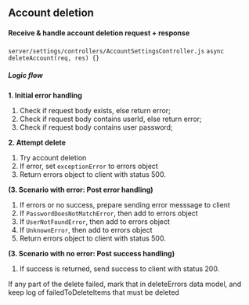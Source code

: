 ## Account deletion

#### Receive & handle account deletion request + response

`server/settings/controllers/AccountSettingsController.js`
`async deleteAccount(req, res) {}`

##### Logic flow

**1. Initial error handling**
1. Check if request body exists, else return error;
2. Check if request body contains userId, else return error;
3. Check if request body contains user password;

**2. Attempt delete**
1. Try account deletion
2. If error, set `exceptionError` to errors object
3. Return errors object to client with status 500.

**(3. Scenario with error: Post error handling)**
1. If errors or no success, prepare sending error messsage to client
2. If `PasswordDoesNotMatchError`, then add to errors object
3. If `UserNotFoundError`, then add to errors object
4. If `UnknownError`, then add to errors object
5. Return errors object to client with status 500.

**(3. Scenario with no error: Post success handling)**
1. If success is returned, send success to client with status 200.



If any part of the delete failed,
mark that in deleteErrors data model,
and keep log of failedToDeleteItems 
that must be deleted